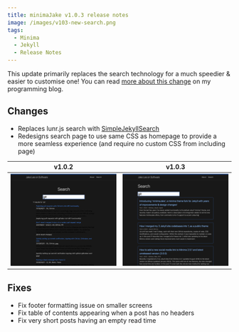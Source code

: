 ```yaml
---
title: minimaJake v1.0.3 release notes
image: /images/v103-new-search.png
tags:
  - Minima
  - Jekyll
  - Release Notes
---
```


This update primarily replaces the search technology for a much speedier & easier to customise one! You can read [more about this change](https://blog.jakelee.co.uk/using-simplejekyllsearch-for-easy-and-quick-site-search/) on my programming blog.

## Changes

- Replaces lunr.js search with [SimpleJekyllSearch](https://github.com/christian-fei/Simple-Jekyll-Search/)
- Redesigns search page to use same CSS as homepage to provide a more seamless experience (and require no custom CSS from including page)

| v1.0.2                                                                                       | v1.0.3                                                                                       |
| -------------------------------------------------------------------------------------------- | -------------------------------------------------------------------------------------------- |
| <img width="1036" alt="Screenshot 2023-02-25 at 00 25 44" src="/images/v103-old-search.png"> | <img width="1037" alt="Screenshot 2023-02-25 at 00 25 58" src="/images/v103-new-search.png"> |

## Fixes

- Fix footer formatting issue on smaller screens
- Fix table of contents appearing when a post has no headers
- Fix very short posts having an empty read time
